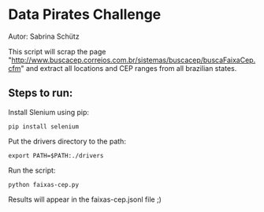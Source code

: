 # Data Pirates Challenge
Autor: Sabrina Schütz

This script will scrap the page "http://www.buscacep.correios.com.br/sistemas/buscacep/buscaFaixaCep.cfm" and extract all locations and CEP ranges from all brazilian states.

## Steps to run:

Install Slenium using pip:
```
pip install selenium
```
Put the drivers directory to the path:
```
export PATH=$PATH:./drivers
```
Run the script:
```
python faixas-cep.py
```

Results will appear in the faixas-cep.jsonl file ;)
